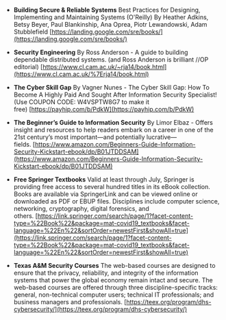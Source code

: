 
- **Building Secure & Reliable Systems** Best Practices for Designing, Implementing and Maintaining Systems (O'Reilly) By Heather Adkins, Betsy Beyer, Paul Blankinship, Ana Oprea, Piotr Lewandowski, Adam Stubblefield [https://landing.google.com/sre/books/](https://landing.google.com/sre/books/)
    
- **Security Engineering** By Ross Anderson - A guide to building dependable distributed systems. (and Ross Anderson is brilliant //OP editorial) [https://www.cl.cam.ac.uk/~rja14/book.html](https://www.cl.cam.ac.uk/%7Erja14/book.html)
    
- **The Cyber Skill Gap** By Vagner Nunes - The Cyber Skill Gap: How To Become A Highly Paid And Sought After Information Security Specialist! (Use COUPON CODE: W4VSPTW8G7 to make it free) [https://payhip.com/b/PdkW](https://payhip.com/b/PdkW)
    
- **The Beginner’s Guide to Information Security** By Limor Elbaz - Offers insight and resources to help readers embark on a career in one of the 21st century’s most important—and potentially lucrative—fields. [https://www.amazon.com/Beginners-Guide-Information-Security-Kickstart-ebook/dp/B01JTDDSAM](https://www.amazon.com/Beginners-Guide-Information-Security-Kickstart-ebook/dp/B01JTDDSAM)
    
- **Free Springer Textbooks** Valid at least through July, Springer is providing free access to several hundred titles in its eBook collection. Books are available via SpringerLink and can be viewed online or downloaded as PDF or EBUP files. Disciplines include computer science, networking, cryptography, digital forensics, and others. [https://link.springer.com/search/page/1?facet-content-type=%22Book%22&package=mat-covid19_textbooks&facet-language=%22En%22&sortOrder=newestFirst&showAll=true](https://link.springer.com/search/page/1?facet-content-type=%22Book%22&package=mat-covid19_textbooks&facet-language=%22En%22&sortOrder=newestFirst&showAll=true)
    
- **Texas A&M Security Courses** The web-based courses are designed to ensure that the privacy, reliability, and integrity of the information systems that power the global economy remain intact and secure. The web-based courses are offered through three discipline-specific tracks: general, non-technical computer users; technical IT professionals; and business managers and professionals. [https://teex.org/program/dhs-cybersecurity/](https://teex.org/program/dhs-cybersecurity/)
